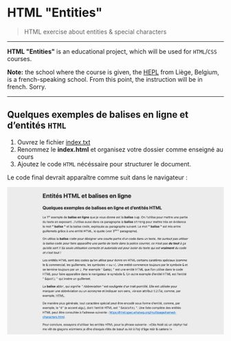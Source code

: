 # HTML "Entities"

> HTML exercise about entities & special characters

* * *

**HTML "Entities"** is an educational project, which will be used for `HTML`/`CSS` courses.

**Note:** the school where the course is given, the [HEPL](http://www.hepl.be) from Liège, Belgium, is a french-speaking school. From this point, the instruction will be in french. Sorry.

* * *

## Quelques exemples de balises en ligne et d’entités `HTML`

1. Ouvrez le fichier [index.txt](./assets-starter/index.txt)
2. Renommez le **index.html** et organisez votre dossier comme enseigné au cours
3. Ajoutez le code `HTML` nécéssaire pour structurer le document.

Le code final devrait apparaître comme suit dans le navigateur :

![rendu du code dans le navigateur](./assets-starter/rendu.webp)
